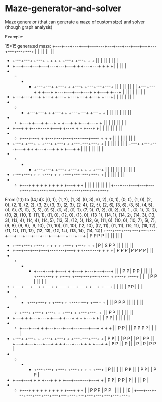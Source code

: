 # Maze-generator-and-solver
Maze generator (that can generate a maze of custom size) and solver (though graph analysis)

Example:

15*15 generated maze:
+---+---+---+---+---+---+---+---+---+---+---+---+---+---+---+
|                   |   |   |       |               |   |   |
+   +---+---+   +---+   +   +   +   +   +---+   +---+   +   +
|   |               |           |   |       |       |   |   |
+   +---+---+---+---+---+---+---+   +   +---+---+   +   +   +
|           |                   |               |           |
+   +   +   +   +---+---+   +---+   +   +---+   +---+---+---+
|   |   |           |       |       |   |           |       |
+---+---+   +   +---+   +---+---+---+---+   +   +---+   +---+
|       |   |   |           |       |       |   |           |
+   +---+---+---+   +---+   +---+   +---+---+   +---+   +---+
|   |   |       |   |           |                   |       |
+   +   +   +---+---+   +   +---+   +   +---+---+   +---+   +
|   |       |           |   |   |   |   |   |               |
+   +   +---+   +---+   +---+   +   +---+   +   +---+---+   +
|       |       |       |       |   |       |   |           |
+   +---+   +   +---+---+   +---+   +---+   +   +   +---+   +
|   |       |   |       |                   |   |       |   |
+   +   +---+---+   +   +---+---+---+---+---+---+   +   +   +
|   |           |   |       |                   |   |   |   |
+   +---+   +---+   +   +---+   +---+   +   +---+---+---+   +
|               |   |   |       |       |   |           |   |
+---+   +---+---+---+   +   +   +---+---+   +   +   +---+   +
|           |   |           |   |       |   |   |           |
+   +   +   +   +---+---+   +---+   +---+   +   +   +   +---+
|   |   |   |   |   |       |   |   |           |   |       |
+   +---+---+   +   +   +---+   +   +   +---+---+---+---+   +
|       |           |   |   |       |               |       |
+   +   +---+   +   +   +   +   +   +   +   +   +---+   +   +
|   |           |       |       |       |   |   |       |   |
+---+---+---+---+---+---+---+---+---+---+---+---+---+---+---+

From (1,1) to (14,14):
[(1, 1), (1, 2), (1, 3), (0, 3), (0, 2), (0, 1), (0, 0), (1, 0), (2, 0), (2, 1), (2, 2), (3, 2), (3, 3), (2, 3), (2, 4), (2, 5), (2, 6), (3, 6), (3, 5), (4, 5), (4, 6), (5, 6), (5, 5), (6, 5), (6, 4), (6, 3), (7, 3), (7, 2), (8, 2), (8, 1), (9, 1), (9, 2), (10, 2), (10, 1), (11, 1), (11, 0), (12, 0), (13, 0), (13, 1), (14, 1), (14, 2), (14, 3), (13, 3), (13, 4), (14, 4), (14, 5), (13, 5), (12, 5), (12, 6), (11, 6), (10, 6), (10, 7), (9, 7), (9, 8), (9, 9), (9, 10), (10, 10), (11, 10), (12, 10), (12, 11), (11, 11), (10, 11), (10, 12), (11, 12), (11, 13), (12, 13), (12, 14), (13, 14), (14, 14)]
+---+---+---+---+---+---+---+---+---+---+---+---+---+---+---+
| P   P   P   P     |   |   |       |               |   |   |
+   +---+---+   +---+   +   +   +   +   +---+   +---+   +   +
| P | S   P   P     |           |   |       |       |   |   |
+   +---+---+---+---+---+---+---+   +   +---+---+   +   +   +
| P   P   P | P   P   P   P     |               |           |
+   +   +   +   +---+---+   +---+   +   +---+   +---+---+---+
|   |   | P   P     | P   P |       |   |           |       |
+---+---+   +   +---+   +---+---+---+---+   +   +---+   +---+
|       |   |   |     P   P |       |       |   |           |
+   +---+---+---+   +---+   +---+   +---+---+   +---+   +---+
|   |   |       |   | P   P     |                   |       |
+   +   +   +---+---+   +   +---+   +   +---+---+   +---+   +
|   |       | P   P   P |   |   |   |   |   |               |
+   +   +---+   +---+   +---+   +   +---+   +   +---+---+   +
|       | P   P |       |       |   |       |   |           |
+   +---+   +   +---+---+   +---+   +---+   +   +   +---+   +
|   | P   P |   |       |                   |   |       |   |
+   +   +---+---+   +   +---+---+---+---+---+---+   +   +   +
|   | P   P     |   |       | P   P   P   P     |   |   |   |
+   +---+   +---+   +   +---+   +---+   +   +---+---+---+   +
|     P   P     |   |   | P   P |       | P | P   P     |   |
+---+   +---+---+---+   +   +   +---+---+   +   +   +---+   +
| P   P     |   |         P |   |       | P | P | P   P     |
+   +   +   +   +---+---+   +---+   +---+   +   +   +   +---+
| P |   |   |   |   | P   P |   |   |     P   P |   | P   P |
+   +---+---+   +   +   +---+   +   +   +---+---+---+---+   +
| P   P |     P   P | P |   |       |               |     P |
+   +   +---+   +   +   +   +   +   +   +   +   +---+   +   +
|   | P   P   P | P   P |       |       |   |   |       | E |
+---+---+---+---+---+---+---+---+---+---+---+---+---+---+---+
